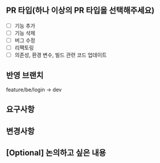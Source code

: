 <!--Close #issue_number를 작성한다.-->

## PR 타입(하나 이상의 PR 타입을 선택해주세요)
- [ ] 기능 추가
- [ ] 기능 삭제
- [ ] 버그 수정
- [ ] 리팩토링
- [ ] 의존성, 환경 변수, 빌드 관련 코드 업데이트

## 반영 브랜치
feature/be/login -> dev

## 요구사항
<!--로그인 시, 구글 소셜 로그인 기능을 추가했습니다.-->

## 변경사항

## [Optional] 논의하고 싶은 내용
